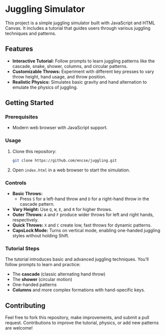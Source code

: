 # Juggling Simulator

This project is a simple juggling simulator built with JavaScript and HTML Canvas. 
It includes a tutorial that guides users through various juggling techniques and patterns.

## Features

- **Interactive Tutorial:** Follow prompts to learn juggling patterns like the cascade, snake, shower, columns, and circular patterns.
- **Customizable Throws:** Experiment with different key presses to vary throw height, hand usage, and throw position.
- **Realistic Physics:** Simulates basic gravity and hand alternation to emulate the physics of juggling.

## Getting Started

### Prerequisites
- Modern web browser with JavaScript support.

### Usage

1. Clone this repository:
   ```bash
   git clone https://github.com/encse/juggling.git
   ```
2. Open `index.html` in a web browser to start the simulation.

### Controls

- **Basic Throws:** 
  - Press `S` for a left-hand throw and `D` for a right-hand throw in the cascade pattern.
- **Vary Height:** Use `Q`, `W`, `E`, and `R` for higher throws.
- **Outer Throws:** `A` and `F` produce wider throws for left and right hands, respectively.
- **Quick Throws:** `X` and `C` create low, fast throws for dynamic patterns.
- **CapsLock Mode:** Turns on vertical mode, enabling one-handed juggling styles without holding Shift.

### Tutorial Steps

The tutorial introduces basic and advanced juggling techniques. You’ll follow prompts to learn and practice:
- The **cascade** (classic alternating hand throw)
- The **shower** (circular motion)
- One-handed patterns
- **Columns** and more complex formations with hand-specific keys.

## Contributing

Feel free to fork this repository, make improvements, and submit a pull request. Contributions to improve the tutorial, physics, or add new patterns are welcome!

